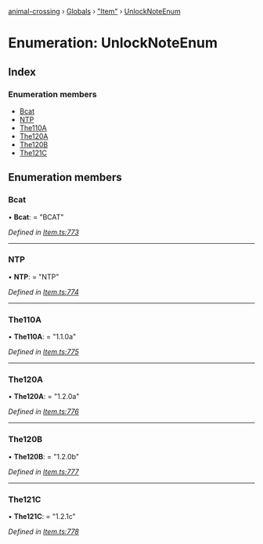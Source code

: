 [animal-crossing](../README.md) › [Globals](../globals.md) › ["Item"](../modules/_item_.md) › [UnlockNoteEnum](_item_.unlocknoteenum.md)

# Enumeration: UnlockNoteEnum

## Index

### Enumeration members

* [Bcat](_item_.unlocknoteenum.md#bcat)
* [NTP](_item_.unlocknoteenum.md#ntp)
* [The110A](_item_.unlocknoteenum.md#the110a)
* [The120A](_item_.unlocknoteenum.md#the120a)
* [The120B](_item_.unlocknoteenum.md#the120b)
* [The121C](_item_.unlocknoteenum.md#the121c)

## Enumeration members

###  Bcat

• **Bcat**: = "BCAT"

*Defined in [Item.ts:773](https://github.com/Norviah/animal-crossing/blob/6476932/module/types/Item.ts#L773)*

___

###  NTP

• **NTP**: = "NTP"

*Defined in [Item.ts:774](https://github.com/Norviah/animal-crossing/blob/6476932/module/types/Item.ts#L774)*

___

###  The110A

• **The110A**: = "1.1.0a"

*Defined in [Item.ts:775](https://github.com/Norviah/animal-crossing/blob/6476932/module/types/Item.ts#L775)*

___

###  The120A

• **The120A**: = "1.2.0a"

*Defined in [Item.ts:776](https://github.com/Norviah/animal-crossing/blob/6476932/module/types/Item.ts#L776)*

___

###  The120B

• **The120B**: = "1.2.0b"

*Defined in [Item.ts:777](https://github.com/Norviah/animal-crossing/blob/6476932/module/types/Item.ts#L777)*

___

###  The121C

• **The121C**: = "1.2.1c"

*Defined in [Item.ts:778](https://github.com/Norviah/animal-crossing/blob/6476932/module/types/Item.ts#L778)*

